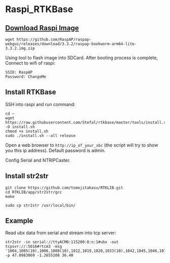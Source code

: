# Raspi_RTKBase

## [Download Raspi Image](https://github.com/RaspAP/raspap-webgui)

```
wget https://github.com/RaspAP/raspap-webgui/releases/download/3.3.2/raspap-bookworm-arm64-lite-3.3.2.img.zip
```

Using tool to flash image into SDCard. After booting process is complete, Connect to wifi of raspi:
```
SSID: RaspAP
Password: ChangeMe
```

## Install RTKBase

SSH into raspi and run command:
```
cd ~
wget https://raw.githubusercontent.com/Stefal/rtkbase/master/tools/install.sh -O install.sh
chmod +x install.sh
sudo ./install.sh --all release
```

Open a web browser to `http://ip_of_your_sbc` (the script will try to show you this ip address). Default password is admin.

Config Serial and NTRIPCaster.


## Install str2str

```
git clone https://github.com/tomojitakasu/RTKLIB.git
cd RTKLIB/app/str2str/gcc
make

sudo cp str2str /usr/local/bin/
```


## Example

Read ubx data from serial and stream into tcp server:
```
str2str -in serial://ttyACM0:115200:8:n:1#ubx -out tcpsvr://:5016#rtcm3 -msg '1004,1005(10),1006,1008(10),1012,1019,1020,1033(10),1042,1045,1046,1077,1087,1097,1107,1127,1230' -p 47.0983869 -1.2655108 36.40
```

